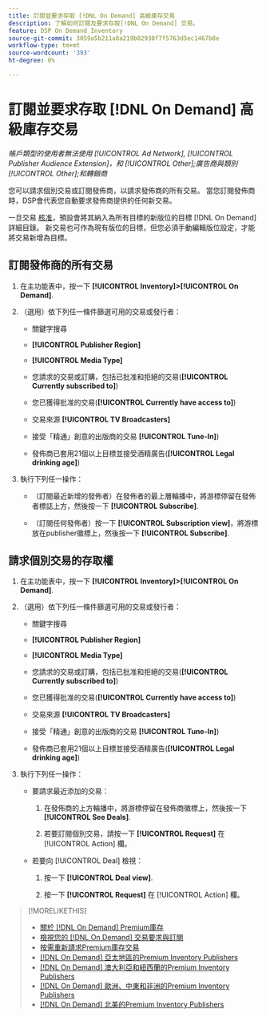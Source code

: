 ```yaml
---
title: 訂閱並要求存取 [!DNL On Demand] 高級庫存交易
description: 了解如何訂閱及要求存取[!DNL On Demand] 交易。
feature: DSP On Demand Inventory
source-git-commit: 3059a5b211a8a219b02930f7f5763d5ec1467b8e
workflow-type: tm+mt
source-wordcount: '393'
ht-degree: 0%

---
```


# 訂閱並要求存取 [!DNL On Demand] 高級庫存交易

*帳戶類型的使用者無法使用 [!UICONTROL Ad Network], [!UICONTROL Publisher Audience Extension]，和 [!UICONTROL Other];廣告商與類別 [!UICONTROL Other];和轉銷商*

您可以請求個別交易或訂閱發佈商，以請求發佈商的所有交易。 當您訂閱發佈商時，DSP會代表您自動要求發佈商提供的任何新交易。

一旦交易 [核准](/help/dsp/inventory/on-demand-inventory-view-status.md)，預設會將其納入為所有目標的新版位的目標 [!DNL On Demand] 詳細目錄。 新交易也可作為現有版位的目標，但您必須手動編輯版位設定，才能將交易新增為目標。

## 訂閱發佈商的所有交易

1. 在主功能表中，按一下 **[!UICONTROL Inventory]>[!UICONTROL On Demand]**.

1. （選用）依下列任一條件篩選可用的交易或發行者：

   * 關鍵字搜尋

   * **[!UICONTROL Publisher Region]**

   * **[!UICONTROL Media Type]**

   * 您請求的交易或訂購，包括已批准和拒絕的交易(**[!UICONTROL Currently subscribed to]**)

   * 您已獲得批准的交易(**[!UICONTROL Currently have access to]**)

   * 交易來源 **[!UICONTROL TV Broadcasters]**

   * 接受「精通」創意的出版商的交易
      **[!UICONTROL Tune-In]**)

   * 發佈商已套用21個以上目標並接受酒精廣告(**[!UICONTROL Legal drinking age]**)

1. 執行下列任一操作：

   * （訂閱最近新增的發佈者）在發佈者的最上層輪播中，將游標停留在發佈者標誌上方，然後按一下 **[!UICONTROL Subscribe]**.

   * （訂閱任何發佈者）按一下 **[!UICONTROL Subscription view]**，將游標放在publisher徽標上，然後按一下 **[!UICONTROL Subscribe]**.

## 請求個別交易的存取權

1. 在主功能表中，按一下 **[!UICONTROL Inventory]>[!UICONTROL On Demand]**.

1. （選用）依下列任一條件篩選可用的交易或發行者：

   * 關鍵字搜尋

   * **[!UICONTROL Publisher Region]**

   * **[!UICONTROL Media Type]**

   * 您請求的交易或訂購，包括已批准和拒絕的交易(**[!UICONTROL Currently subscribed to]**)

   * 您已獲得批准的交易(**[!UICONTROL Currently have access to]**)

   * 交易來源 **[!UICONTROL TV Broadcasters]**

   * 接受「精通」創意的出版商的交易
      **[!UICONTROL Tune-In]**)

   * 發佈商已套用21個以上目標並接受酒精廣告(**[!UICONTROL Legal drinking age]**)

1. 執行下列任一操作：

   * 要請求最近添加的交易：

      1. 在發佈商的上方輪播中，將游標停留在發佈商徽標上，然後按一下 **[!UICONTROL See Deals]**.

      1. 若要訂閱個別交易，請按一下 **[!UICONTROL Request]** 在 [!UICONTROL Action] 欄。
   * 若要向 [!UICONTROL Deal] 檢視：

      1. 按一下 **[!UICONTROL Deal view]**.

      1. 按一下 **[!UICONTROL Request]** 在 [!UICONTROL Action] 欄。


>[!MORELIKETHIS]
>
>* [關於 [!DNL On Demand] Premium庫存](on-demand-inventory-about.md)
>* [檢視您的 [!DNL On Demand] 交易要求與訂閱](on-demand-inventory-view-status.md)
>* [按需重新請求Premium庫存交易](on-demand-inventory-rerequest.md)
>* [[!DNL On Demand] 亞太地區的Premium Inventory Publishers](on-demand-inventory-publishers-apac.md)
>* [[!DNL On Demand] 澳大利亞和紐西蘭的Premium Inventory Publishers](on-demand-inventory-publishers-anz.md)
>* [[!DNL On Demand] 歐洲、中東和非洲的Premium Inventory Publishers](on-demand-inventory-publishers-emea.md)
>* [[!DNL On Demand] 北美的Premium Inventory Publishers](on-demand-inventory-publishers-na.md)


